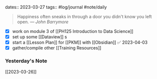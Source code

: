 dates:: 2023-03-27
tags:: #log/journal #note/daily 

> Happiness often sneaks in through a door you didn't know you left open.
> — <cite>John Barrymore</cite>


- [x] work on module 3 of [[PH125 Introduction to Data Science]]
- [x] set up some [[Dataview]] s
- [x] start a [[Lesson Plan]] for [[PKM]] with [[Obsidian]] ✅ 2023-04-03
- [x] gather/compile other [[Training Resources]]

### Yesterday's Note

[[2023-03-26]]